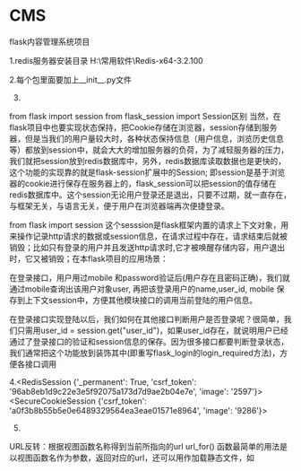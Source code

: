 # CMS
flask内容管理系统项目

1.redis服务器安装目录 H:\常用软件\Redis-x64-3.2.100

2.每个包里面要加上__init__.py文件

3.
from flask import session
from flask_session import Session区别
当然，在flask项目中也要实现状态保持，把Cookie存储在浏览器，session存储到服务器，但是当我们的用户量较大时，各种状态保持信息（用户信息，浏览历史信息等）都放到session中，就会大大的增加服务器的负荷，为了减轻服务器的压力，我们就把session放到redis数据库中，另外，redis数据库读取数据也是更快的，这个功能的实现靠的就是flask-session扩展中的Session;  即session是基于浏览器的cookie进行保存在服务器上的，flask_session可以把session的值存储在redis数据库中。这个session无论用户登录还是退出，只要不过期，就一直存在，与框架无关，与语言无关，便于用户在浏览器端再次便捷登录。

from flask import session  这个sesssion是flask框架内置的请求上下文对象，用来操作记录http请求的数据或session信息，在请求过程中存在，请求结束后就被销毁；比如只有登录的用户并且发送http请求时,它才被唤醒存储内容，用户退出时，它又被销毁；在本flask项目的应用场景：

在登录接口，用户用过mobile 和password验证后(用户存在且密码正确)，我们就通过mobile查询出该用户对象user, 再把该登录用户的name,user_id, mobile 保存到上下文session中，方便其他模块接口的调用当前登陆的用户信息。

在登录接口实现登陆以后，我们如何在其他接口判断用户是否登录呢？很简单，我们只需用user_id = session.get("user_id")，如果user_id存在，就说明用户已经通过了登录接口的验证和session信息的保存。因为很多接口都要判断登录状态，我们通常把这个功能放到装饰其中(即重写flask_login的login_required方法)，方便各接口调用

4.<RedisSession {'_permanent': True, 'csrf_token': '96ab8eb1d9c22e3e5f92075a173d7d9ae2b04e7e', 'image': '2597'}>
<SecureCookieSession {'csrf_token': 'a0f3b8b55b5e0e6489329564ea3eae01571e8964', 'image': '9286'}>


5.
URL反转：根据视图函数名称得到当前所指向的url
url_for() 函数最简单的用法是以视图函数名作为参数，返回对应的url，还可以用作加载静态文件，如